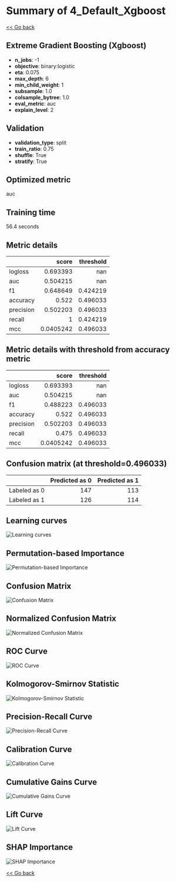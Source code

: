 # Summary of 4_Default_Xgboost

[<< Go back](../README.md)

## Extreme Gradient Boosting (Xgboost)

- **n_jobs**: -1
- **objective**: binary:logistic
- **eta**: 0.075
- **max_depth**: 6
- **min_child_weight**: 1
- **subsample**: 1.0
- **colsample_bytree**: 1.0
- **eval_metric**: auc
- **explain_level**: 2

## Validation

- **validation_type**: split
- **train_ratio**: 0.75
- **shuffle**: True
- **stratify**: True

## Optimized metric

auc

## Training time

56.4 seconds

## Metric details

|           |     score |   threshold |
|:----------|----------:|------------:|
| logloss   | 0.693393  |  nan        |
| auc       | 0.504215  |  nan        |
| f1        | 0.648649  |    0.424219 |
| accuracy  | 0.522     |    0.496033 |
| precision | 0.502203  |    0.496033 |
| recall    | 1         |    0.424219 |
| mcc       | 0.0405242 |    0.496033 |

## Metric details with threshold from accuracy metric

|           |     score |   threshold |
|:----------|----------:|------------:|
| logloss   | 0.693393  |  nan        |
| auc       | 0.504215  |  nan        |
| f1        | 0.488223  |    0.496033 |
| accuracy  | 0.522     |    0.496033 |
| precision | 0.502203  |    0.496033 |
| recall    | 0.475     |    0.496033 |
| mcc       | 0.0405242 |    0.496033 |

## Confusion matrix (at threshold=0.496033)

|              |   Predicted as 0 |   Predicted as 1 |
|:-------------|-----------------:|-----------------:|
| Labeled as 0 |              147 |              113 |
| Labeled as 1 |              126 |              114 |

## Learning curves

![Learning curves](learning_curves.png)

## Permutation-based Importance

![Permutation-based Importance](permutation_importance.png)

## Confusion Matrix

![Confusion Matrix](confusion_matrix.png)

## Normalized Confusion Matrix

![Normalized Confusion Matrix](confusion_matrix_normalized.png)

## ROC Curve

![ROC Curve](roc_curve.png)

## Kolmogorov-Smirnov Statistic

![Kolmogorov-Smirnov Statistic](ks_statistic.png)

## Precision-Recall Curve

![Precision-Recall Curve](precision_recall_curve.png)

## Calibration Curve

![Calibration Curve](calibration_curve_curve.png)

## Cumulative Gains Curve

![Cumulative Gains Curve](cumulative_gains_curve.png)

## Lift Curve

![Lift Curve](lift_curve.png)

## SHAP Importance

![SHAP Importance](shap_importance.png)

[<< Go back](../README.md)
